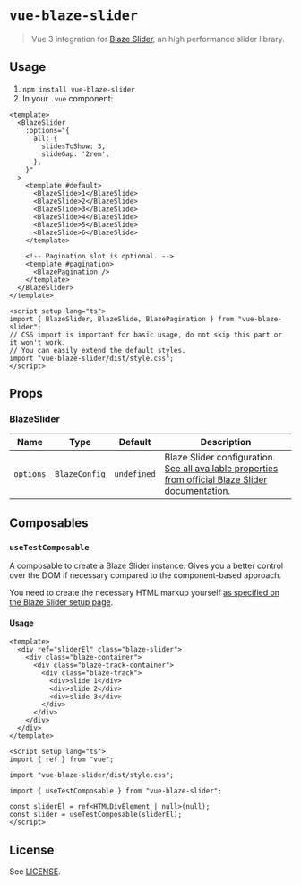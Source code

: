# `vue-blaze-slider`

> Vue 3 integration for [Blaze Slider](https://blaze-slider.dev), an high performance slider library.

## Usage

1. `npm install vue-blaze-slider`
2. In your `.vue` component:

```vue
<template>
  <BlazeSlider
    :options="{
      all: {
        slidesToShow: 3,
        slideGap: '2rem',
      },
    }"
  >
    <template #default>
      <BlazeSlide>1</BlazeSlide>
      <BlazeSlide>2</BlazeSlide>
      <BlazeSlide>3</BlazeSlide>
      <BlazeSlide>4</BlazeSlide>
      <BlazeSlide>5</BlazeSlide>
      <BlazeSlide>6</BlazeSlide>
    </template>

    <!-- Pagination slot is optional. -->
    <template #pagination>
      <BlazePagination />
    </template>
  </BlazeSlider>
</template>

<script setup lang="ts">
import { BlazeSlider, BlazeSlide, BlazePagination } from "vue-blaze-slider";
// CSS import is important for basic usage, do not skip this part or it won't work.
// You can easily extend the default styles.
import "vue-blaze-slider/dist/style.css";
</script>
```

## Props

### BlazeSlider

| Name | Type | Default | Description |
| ---- | ---- | ------- | ----------- |
| `options` | `BlazeConfig` | `undefined` | Blaze Slider configuration. [See all available properties from official Blaze Slider documentation](https://blaze-slider.dev/docs/api/BlazeConfig). |

## Composables

### `useTestComposable`

A composable to create a Blaze Slider instance. Gives you a better control over the DOM if necessary compared to the component-based approach.

You need to create the necessary HTML markup yourself [as specified on the Blaze Slider setup page](https://blaze-slider.dev/docs/Tutorial/setup).

#### Usage

```vue
<template>
  <div ref="sliderEl" class="blaze-slider">
    <div class="blaze-container">
      <div class="blaze-track-container">
        <div class="blaze-track">
          <div>slide 1</div>
          <div>slide 2</div>
          <div>slide 3</div>
        </div>
      </div>
    </div>
  </div>
</template>

<script setup lang="ts">
import { ref } from "vue";

import "vue-blaze-slider/dist/style.css";

import { useTestComposable } from "vue-blaze-slider";

const sliderEl = ref<HTMLDivElement | null>(null);
const slider = useTestComposable(sliderEl);
</script>
```

## License

See [LICENSE](LICENSE).
